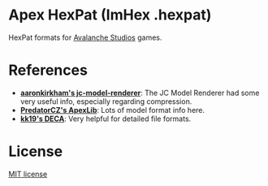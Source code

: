 # Apex HexPat (ImHex .hexpat)
HexPat formats for [Avalanche Studios](https://avalanchestudios.com/) games.

# References
- **[aaronkirkham's jc-model-renderer](https://github.com/aaronkirkham)**: The JC Model Renderer had some very useful info, especially regarding compression.
- **[PredatorCZ's ApexLib](https://github.com/PredatorCZ/ApexLib)**: Lots of model format info here.
- **[kk19's DECA](https://github.com/kk49/deca)**: Very helpful for detailed file formats.

# License
[MIT license](https://choosealicense.com/licenses/mit/)
